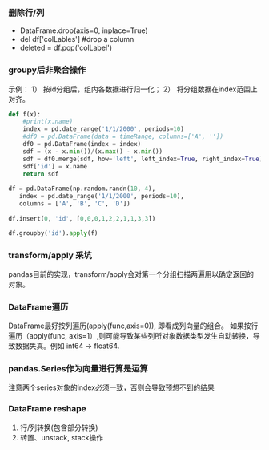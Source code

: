 ### 删除行/列
* DataFrame.drop(axis=0, inplace=True) 
* del df['colLables']   #drop a column
* deleted = df.pop('colLabel')

### groupy后非聚合操作
示例：
1） 按id分组后，组内各数据进行归一化；
2） 将分组数据在index范围上对齐。

```python
def f(x):
    #print(x.name)
    index = pd.date_range('1/1/2000', periods=10)
    #df0 = pd.DataFrame(data = timeRange, columns=['A', ''])
    df0 = pd.DataFrame(index = index)
    sdf = (x - x.min())/(x.max() - x.min())
    sdf = df0.merge(sdf, how='left', left_index=True, right_index=True)
    sdf['id'] = x.name
    return sdf
    
df = pd.DataFrame(np.random.randn(10, 4),
   index = pd.date_range('1/1/2000', periods=10),
   columns = ['A', 'B', 'C', 'D'])
   
df.insert(0, 'id', [0,0,0,1,2,2,1,1,3,3])

df.groupby('id').apply(f)

```

### transform/apply 采坑
pandas目前的实现，transform/apply会对第一个分组扫描两遍用以确定返回的对象。

### DataFrame遍历
DataFrame最好按列遍历(apply(func,axis=0)), 即看成列向量的组合。
如果按行遍历（apply(func, axis=1）,则可能导致某些列所对象数据类型发生自动转换，导致数据失真。例如 int64 -> float64.

### pandas.Series作为向量进行算是运算
注意两个series对象的index必须一致，否则会导致预想不到的结果

### DataFrame reshape
1. 行/列转换(包含部分转换)
2. 转置、unstack, stack操作

